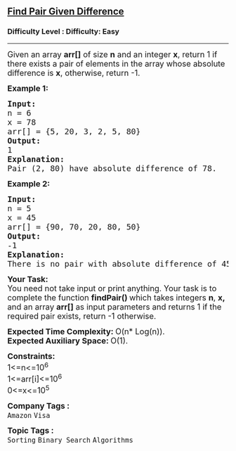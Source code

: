 <h2><a href="https://www.geeksforgeeks.org/problems/find-pair-given-difference1559/1?page=2&difficulty=Easy&sortBy=submissions">Find Pair Given Difference</a></h2><h3>Difficulty Level : Difficulty: Easy</h3><hr><div class="problems_problem_content__Xm_eO"><p><span style="font-size: 18px;">Given an array <strong>arr[]</strong> of size <strong>n</strong> and an integer <strong>x</strong>, return 1 if there exists a pair of elements in the array whose absolute difference is <strong>x</strong>, otherwise, return -1.</span></p>
<p><span style="font-size: 18px;"><strong>Example 1:</strong></span></p>
<pre><span style="font-size: 18px;"><strong>Input:
</strong>n = 6<br>x = 78
arr[] = {5, 20, 3, 2, 5, 80}<strong>
Output:<br></strong></span><span style="font-size: 18px;">1
<strong>Explanation:<br></strong>Pair (2, 80) have absolute difference of 78.</span></pre>
<p><span style="font-size: 18px;"><strong>Example 2:</strong></span></p>
<pre><span style="font-size: 18px;"><strong>Input:
</strong>n = 5<br>x = 45
arr[] = {90, 70, 20, 80, 50}
<strong>Output:<br></strong>-1
<strong>Explanation:<br></strong>There is no pair with absolute difference of 45.</span></pre>
<p><span style="font-size: 18px;"><strong>Your&nbsp;Task:</strong><br>You need not take input or print anything. Your task is to complete the function <strong>findPair()&nbsp;</strong>which takes integers <strong>n</strong>, <strong>x,</strong> and an array <strong>arr[]</strong> as input parameters and returns 1 if the required pair exists, return -1 otherwise. </span></p>
<p><span style="font-size: 18px;"><strong>Expected Time Complexity:&nbsp;</strong>O(n* Log(n)).<br><strong>Expected Auxiliary Space:&nbsp;</strong>O(1).</span></p>
<p><span style="font-size: 18px;"><strong>Constraints:</strong><br>1&lt;=n&lt;=10<sup>6&nbsp;</sup><br>1&lt;=arr[i]&lt;=10<sup>6&nbsp;<br></sup></span><span style="font-size: 18px;">0&lt;=x&lt;=10<sup>5</sup></span></p></div><p><span style=font-size:18px><strong>Company Tags : </strong><br><code>Amazon</code>&nbsp;<code>Visa</code>&nbsp;<br><p><span style=font-size:18px><strong>Topic Tags : </strong><br><code>Sorting</code>&nbsp;<code>Binary Search</code>&nbsp;<code>Algorithms</code>&nbsp;